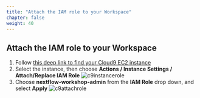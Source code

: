 ```yaml
---
title: "Attach the IAM role to your Workspace"
chapter: false
weight: 40
---
```


## Attach the IAM role to your Workspace

1. Follow [this deep link to find your Cloud9 EC2 instance](https://console.aws.amazon.com/ec2/v2/home?#Instances:tag:Name=aws-cloud9-.*workshop.*;sort=desc:launchTime)
1. Select the instance, then choose **Actions / Instance Settings / Attach/Replace IAM Role**
![c9instancerole](/images/nextflow-on-aws-batch/prerequisites/c9instancerole.png)
1. Choose **nextflow-workshop-admin** from the **IAM Role** drop down, and select **Apply**
![c9attachrole](/images/nextflow-on-aws-batch/prerequisites/c9attachrole.png)
